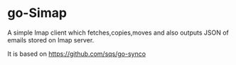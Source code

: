 go-Simap
========

A simple Imap client which fetches,copies,moves and also outputs JSON of emails stored on Imap server.

It is based on https://github.com/sqs/go-synco



